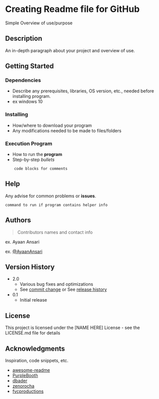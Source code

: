 # Creating Readme file for GitHub

Simple Overview of use/purpose

## Description

An in-depth paragraph about your project and overview of use.

## Getting Started

### Dependencies

  * Describe any prerequisites, libraries, OS version, etc., needed before installing program.
  * ex windows 10

### Installing
  * How/where to download your program
  * Any modifications needed to be made to files/folders

### Execution Program
  * How to run the **program**
  * Step-by-step *bullets*

```
    code blocks for comments
```
## Help
  Any advise for common problems or **issues**.

```
command to run if program contains helper info
```
## Authors
>Contributors names and contact info

ex. Ayaan Ansari

ex. [@AyaanAnsari](https://github.com/ayaan097)

## Version History
* 2.0
  * Various bug fixes and optimizations
  * See [commit change]() or See [release history]()
* 0.1
  * Initial release

## License

 This project is licensed under the [NAME HERE] License - see the LICENSE.md file for details

## Acknowledgments

Inspiration, code snippets, etc.
* [awesome-readme]()
* [PurpleBooth]()
* [dbader]()
* [zenorocha]()
* [fvcproductions]()

